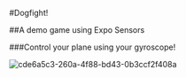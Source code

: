 #Dogfight!

##A demo game using Expo Sensors

###Control your plane using your gyroscope!

![cde6a5c3-260a-4f88-bd43-0b3ccf2f408a](https://github.com/user-attachments/assets/ccacf19e-fce9-4945-9833-4b295f21e2f5)
